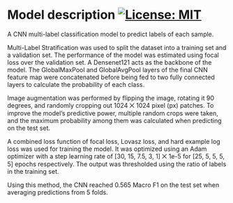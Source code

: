 # Model description [![License: MIT](https://img.shields.io/badge/License-MIT-green.svg)](https://opensource.org/licenses/MIT)

A CNN multi-label classification model to predict labels of each sample.

Multi-Label Stratification was used to split the dataset into a training set and a validation set. The performance of the model was estimated using focal loss over the validation set. A Densenet121 acts as the backbone of the model. The GlobalMaxPool and GlobalAvgPool layers of the final CNN feature map were concatenated before being fed to two fully connected layers to calculate the probability of each class.

Image augmentation was performed by flipping the image, rotating it 90 degrees, and randomly cropping out 1024 ⨉ 1024 pixel (px) patches. To improve the model’s predictive power, multiple random crops were taken, and the maximum probability among them was calculated when predicting on the test set.

A combined loss function of focal loss, Lovasz loss, and hard example log loss was used for training the model. It was optimized using an Adam optimizer with a step learning rate of [30, 15, 7.5, 3, 1] ⨉ 1e-5 for [25, 5, 5, 5, 5] epochs respectively. The output was thresholded using the ratio of labels in the training set.

Using this method, the CNN reached 0.565 Macro F1 on the test set when averaging predictions from 5 folds.
